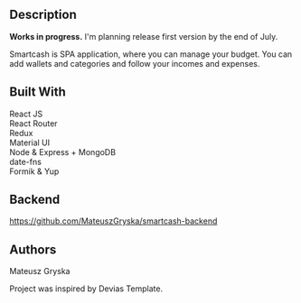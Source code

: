 ## Description

**Works in progress.** 
I'm planning release first version by the end of July. 

Smartcash is SPA application, where you can manage your budget. You can add wallets and categories and follow your incomes and expenses.

## Built With
React JS <br />
React Router <br />
Redux <br />
Material UI <br />
Node & Express + MongoDB <br />
date-fns <br />
Formik & Yup <br />

## Backend
https://github.com/MateuszGryska/smartcash-backend

## Authors
Mateusz Gryska

Project was inspired by Devias Template.
